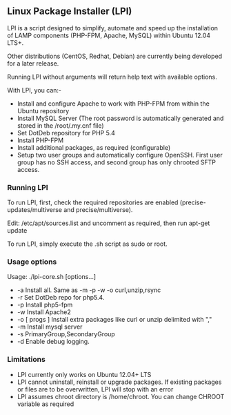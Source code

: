 ## Linux Package Installer (LPI)

LPI is a script designed to simplify, automate and speed up the installation of LAMP components (PHP-FPM, Apache, MySQL) within Ubuntu 12.04 LTS+.  

Other distributions (CentOS, Redhat, Debian) are currently being developed for a later release.

Running LPI without arguments will return help text with available options.

With LPI, you can:-

- Install and configure Apache to work with PHP-FPM from within the Ubuntu repository
- Install MySQL Server (The root password is automatically generated and stored in the /root/.my.cnf file)
- Set DotDeb repository for PHP 5.4
- Install PHP-FPM
- Install additional packages, as required (configurable)
- Setup two user groups and automatically configure OpenSSH.  First user group has no SSH access, and second group has only chrooted SFTP access.


### Running LPI

To run LPI, first, check the required repositories are enabled (precise-updates/multiverse and precise/multiverse).

Edit: /etc/apt/sources.list and uncomment as required, then run apt-get update

To run LPI, simply execute the .sh script as sudo or root.

### Usage options

Usage: ./lpi-core.sh [options...]

- -a             Install all. Same as -m -p -w -o curl,unzip,rsync
- -r             Set DotDeb repo for php5.4.
- -p             Install php5-fpm
- -w             Install Apache2
- -o [ progs ]   Install extra packages like curl or unzip delimited with ","
- -m             Install mysql server
- -s PrimaryGroup,SecondaryGroup
- -d             Enable debug logging.

### Limitations

- LPI currently only works on Ubuntu 12.04+ LTS
- LPI cannot uninstall, reinstall or upgrade packages.  If existing packages or files are to be overwritten, LPI will stop with an error
- LPI assumes chroot directory is /home/chroot.  You can change CHROOT variable as required
